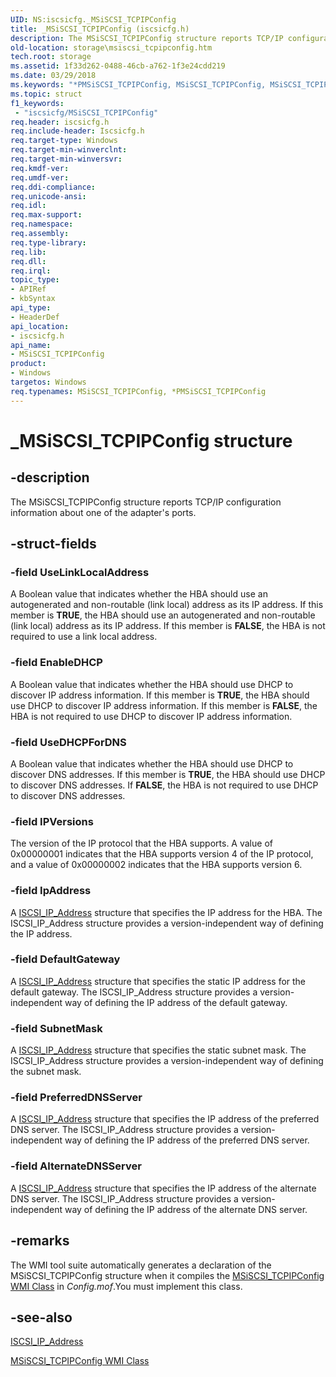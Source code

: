 ```yaml
---
UID: NS:iscsicfg._MSiSCSI_TCPIPConfig
title: _MSiSCSI_TCPIPConfig (iscsicfg.h)
description: The MSiSCSI_TCPIPConfig structure reports TCP/IP configuration information about one of the adapter's ports.
old-location: storage\msiscsi_tcpipconfig.htm
tech.root: storage
ms.assetid: 1f33d262-0488-46cb-a762-1f3e24cdd219
ms.date: 03/29/2018
ms.keywords: "*PMSiSCSI_TCPIPConfig, MSiSCSI_TCPIPConfig, MSiSCSI_TCPIPConfig structure [Storage Devices], PMSiSCSI_TCPIPConfig, PMSiSCSI_TCPIPConfig structure pointer [Storage Devices], _MSiSCSI_TCPIPConfig, iscsicfg/MSiSCSI_TCPIPConfig, iscsicfg/PMSiSCSI_TCPIPConfig, storage.msiscsi_tcpipconfig, structs-iSCSI_4ca5e222-7926-4646-a915-014cf20caed1.xml"
ms.topic: struct
f1_keywords:
 - "iscsicfg/MSiSCSI_TCPIPConfig"
req.header: iscsicfg.h
req.include-header: Iscsicfg.h
req.target-type: Windows
req.target-min-winverclnt: 
req.target-min-winversvr: 
req.kmdf-ver: 
req.umdf-ver: 
req.ddi-compliance: 
req.unicode-ansi: 
req.idl: 
req.max-support: 
req.namespace: 
req.assembly: 
req.type-library: 
req.lib: 
req.dll: 
req.irql: 
topic_type:
- APIRef
- kbSyntax
api_type:
- HeaderDef
api_location:
- iscsicfg.h
api_name:
- MSiSCSI_TCPIPConfig
product:
- Windows
targetos: Windows
req.typenames: MSiSCSI_TCPIPConfig, *PMSiSCSI_TCPIPConfig
---
```


# _MSiSCSI_TCPIPConfig structure


## -description


The MSiSCSI_TCPIPConfig structure reports TCP/IP configuration information about one of the adapter's ports. 


## -struct-fields




### -field UseLinkLocalAddress

A Boolean value that indicates whether the HBA should use an autogenerated and non-routable (link local) address as its IP address. If this member is <b>TRUE</b>, the HBA should use an autogenerated and non-routable (link local) address as its IP address. If this member is <b>FALSE</b>, the HBA is not required to use a link local address.


### -field EnableDHCP

A Boolean value that indicates whether the HBA should use DHCP to discover IP address information. If this member is <b>TRUE</b>, the HBA should use DHCP to discover IP address information. If this member is <b>FALSE</b>, the HBA is not required to use DHCP to discover IP address information.


### -field UseDHCPForDNS

A Boolean value that indicates whether the HBA should use DHCP to discover DNS addresses. If this member is <b>TRUE</b>, the HBA should use DHCP to discover DNS addresses. If <b>FALSE</b>, the HBA is not required to use DHCP to discover DNS addresses.


### -field IPVersions

The version of the IP protocol that the HBA supports. A value of 0x00000001 indicates that the HBA supports version 4 of the IP protocol, and a value of 0x00000002 indicates that the HBA supports version 6.


### -field IpAddress

A <a href="https://docs.microsoft.com/windows-hardware/drivers/ddi/iscsidef/ns-iscsidef-_iscsi_ip_address">ISCSI_IP_Address</a> structure that specifies the IP address for the HBA. The ISCSI_IP_Address structure provides a version-independent way of defining the IP address.


### -field DefaultGateway

A <a href="https://docs.microsoft.com/windows-hardware/drivers/ddi/iscsidef/ns-iscsidef-_iscsi_ip_address">ISCSI_IP_Address</a> structure that specifies the static IP address for the default gateway. The ISCSI_IP_Address structure provides a version-independent way of defining the IP address of the default gateway.


### -field SubnetMask

A <a href="https://docs.microsoft.com/windows-hardware/drivers/ddi/iscsidef/ns-iscsidef-_iscsi_ip_address">ISCSI_IP_Address</a> structure that specifies the static subnet mask. The ISCSI_IP_Address structure provides a version-independent way of defining the subnet mask.


### -field PreferredDNSServer

A <a href="https://docs.microsoft.com/windows-hardware/drivers/ddi/iscsidef/ns-iscsidef-_iscsi_ip_address">ISCSI_IP_Address</a> structure that specifies the IP address of the preferred DNS server. The ISCSI_IP_Address structure provides a version-independent way of defining the IP address of the preferred DNS server.


### -field AlternateDNSServer

A <a href="https://docs.microsoft.com/windows-hardware/drivers/ddi/iscsidef/ns-iscsidef-_iscsi_ip_address">ISCSI_IP_Address</a> structure that specifies the IP address of the alternate DNS server. The ISCSI_IP_Address structure provides a version-independent way of defining the IP address of the alternate DNS server.


## -remarks



The WMI tool suite automatically generates a declaration of the MSiSCSI_TCPIPConfig structure when it compiles the <a href="https://docs.microsoft.com/windows-hardware/drivers/storage/msiscsi-tcpipconfig-wmi-class">MSiSCSI_TCPIPConfig WMI Class</a> in <i>Config.mof</i>.You must implement this class.




## -see-also




<a href="https://docs.microsoft.com/windows-hardware/drivers/ddi/iscsidef/ns-iscsidef-_iscsi_ip_address">ISCSI_IP_Address</a>



<a href="https://docs.microsoft.com/windows-hardware/drivers/storage/msiscsi-tcpipconfig-wmi-class">MSiSCSI_TCPIPConfig WMI Class</a>
 

 

